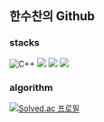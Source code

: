 ## 한수찬의 Github


 
### stacks

 
![C++](https://img.shields.io/badge/c++-%2300599C.svg?style=for-the-badge&logo=c%2B%2B&logoColor=white) 
<img src="https://img.shields.io/badge/java-007396?style=for-the-badge&logo=java&logoColor=white">
<img src="https://img.shields.io/badge/mysql-4479A1?style=for-the-badge&logo=mysql&logoColor=white">
<img src="https://img.shields.io/badge/Spring-6DB33F?style=for-the-badge&logo=Spring&logoColor=white">




### algorithm
 
[![Solved.ac
프로필](http://mazassumnida.wtf/api/v2/generate_badge?boj=hansc526)](https://solved.ac/hansc526)


  


